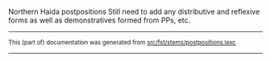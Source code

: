 Northern Haida postpositions
Still need to add any distributive and reflexive forms
as well as demonstratives formed from PPs, etc.

* * *

<small>This (part of) documentation was generated from [src/fst/stems/postpositions.lexc](https://github.com/giellalt/lang-hdn/blob/main/src/fst/stems/postpositions.lexc)</small>

---

